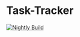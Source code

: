 # Task-Tracker
[![Nightly Build](https://github.com/timife007/Task-Tracker/actions/workflows/nightly_build.yml/badge.svg)](https://github.com/timife007/Task-Tracker/actions/workflows/nightly_build.yml)
